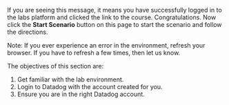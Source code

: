 If you are seeing this message, it means you have successfully logged in to the labs platform and clicked the link to the course. Congratulations. Now click the **Start Scenario** button on this page to start the scenario and follow the directions.

Note: If you ever experience an error in the environment, refresh your browser. If you have to refresh a few times, then let us know.

The objectives of this section are:

1. Get familiar with the lab environment.
2. Login to Datadog with the account created for you.
3. Ensure you are in the right Datadog account.

